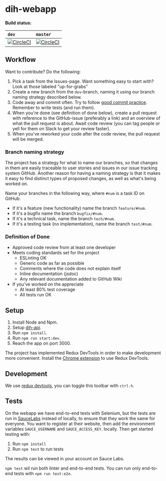 # dih-webapp

__Build status:__

| `dev` | `master`|
| :--  |:--|
|[![CircleCI](https://circleci.com/gh/capraconsulting/dih-webapp/tree/dev.svg?style=svg&circle-token=a63cb3349231317b6f5e6d298f3f49a82a7f382a)](https://circleci.com/gh/capraconsulting/dih-webapp/tree/dev)|[![CircleCI](https://circleci.com/gh/capraconsulting/dih-webapp/tree/master.svg?style=svg&circle-token=a63cb3349231317b6f5e6d298f3f49a82a7f382a)](https://circleci.com/gh/capraconsulting/dih-webapp/tree/master)|


## Workflow
Want to contribute? Do the following:

1. Pick a task from the Issues-page. Want something easy to start with? Look at those labeled "up-for-grabs"
2. Create a new branch  from the `dev`-branch, naming it using our branch naming strategy described below.
3. Code away and commit often. Try to follow [good commit practice](http://chris.beams.io/posts/git-commit/). Remember to write tests (and run them).
4. When you're done (see definition of done below), create a pull request with reference to the GitHub-issue (preferably a link) and an overview of what the pull request is about. Await code review (you can tag people or yell for them on Slack to get your review faster).
5. When you've reworked your code after the code review, the pull request will be merged.

### Branch naming strategy
The project has a strategy for what to name our branches, so that changes in them are easily traceable to user stories and issues in our issue tracking system GitHub. Another reason for having a naming strategy is that it makes it easy to find distinct types of proposed changes, as well as what's being worked on.

Name your branches in the following way, where `#num` is a task ID on GitHub:

* If it's a feature (new functionality) name the branch `feature/#num`.
* If it's a bugfix name the branch `bugfix/#num`.
* If it's a technical task, name the branch `tech/#num`.
* If it's a testing task (no implementation), name the branch `test/#num`.

### Definition of Done
* Approved code review from at least one developer
* Meets coding standards set for the project
    * ESLinting OK
    * Generic code as far as possible
    * Comments where the code does not explain itself
    * Inline documentation (jsdoc)
    * Any relevant documentation added to GitHub Wiki
* If you've worked on the appreciate
    * At least 80% test coverage
    * All tests run OK

## Setup

1. Install Node and Npm.
2. Setup [dih-api](http://github.com/capraconsulting/dih-api).
3. Run `npm install`.
4. Run `npm run start:dev`.
5. Reach the app on port 3000.

The project has implemented Redux DevTools in order to make development more convenient. Install the [Chrome extension](https://chrome.google.com/webstore/detail/redux-devtools/lmhkpmbekcpmknklioeibfkpmmfibljd) to use Redux DevTools.

## Development

We use [redux devtools](https://github.com/gaearon/redux-devtools), you can toggle this toolbar with `ctrl-h`.
## Tests
On the webapp we have end-to-end tests with Selenium, but the tests are run in [SauceLabs](https://saucelabs.com) instead of locally, to ensure that they work the same for everyone.  You want to register at their website, then add the environment variables `SAUCE_USERNAME` and `SAUCE_ACCESS_KEY`. locally. Then get started testing with:

1. Run `npm install`
2. Run `npm test` to run tests

The results can be viewed in your account on Sauce Labs.

`npm test` wil run both linter and end-to-end tests. You can run only end-to-end tests with `npm run test:e2e`.
